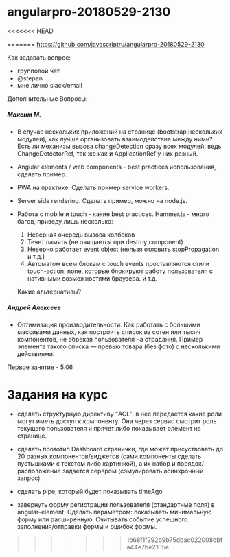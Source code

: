 # angularpro-20180529-2130

<<<<<<< HEAD

=======
https://github.com/javascriptru/angularpro-20180529-2130


Как задавать вопрос:
- групповой чат
- @stepan
- мне лично slack/email


Дополнительные Вопросы:

##### Максим М.

- В случае нескольких приложений на странице (bootstrap нескольких модулей), как лучше организовать взаимодействие между ними? Есть ли механизм вызова changeDetection сразу всех модулей, ведь ChangeDetectorRef, так же как и ApplicationRef у них разный.

- Angular elements / web components - best practices использования, сделать пример.

- PWA на практике. Сделать пример service workers.

- Server side rendering. Сделать пример, можно на node.js.

- Работа с mobile и touch - какие best practices. Hammer.js - много багов, приведу лишь несколько:

  1. Неверная очередь вызова колбеков
  2. Течет память (не очищается при destroy component)
  3. Неверно работает event object (нельзя отловить stopPropagation и т.д.)
  4. Автоматом всем блокам с touch events проставляются стили touch-action: none, которые блокируют работу пользователя с нативными возможностями браузера.
  и т.д.

  Какие альтернативы?

##### Андрей Алексеев

- Оптимизация производительности. Как работать с большими массивами данных, как построить список из сотен или тысяч компонентов, не обрекая пользователя на страдания. Пример элемента такого списка — превью товара (без фото) с несколькими действиями.

Первое занятие - 5.06


# Задания на курс
- сделать структурную директиву "ACL": в нее передается какие роли могут иметь доступ к компоненту. Она через сервис смотрит роль текущего пользователя и прячет либо показывает элемент на странице.

- сделать прототип Dashboard странички, где может присуствовать до 20 разных компонентов/виджетов (сами компоненты сделать пустышками с текстом либо картинкой), а их набор и порядок/расположение задается сервром (сэмулировать асинхронный запрос)

- сделать pipe, который будет показывать timeAgo

- завернуть форму регистрации пользователя (стандартные поля) в angular-element. Сделать параметром: показывать минимальную форму или расширенную. Считывать событие успешного заполнения/отправки формы и ошибок формы.
>>>>>>> 1b68f1f292b9b75dbac022008dbfa44e7be2105e

